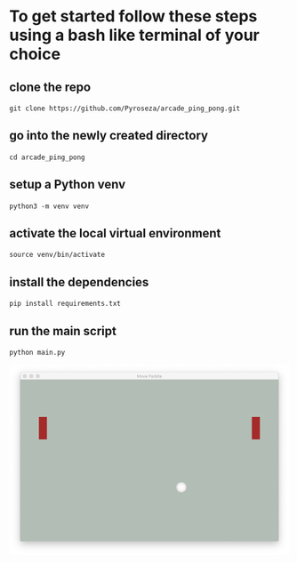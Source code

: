 # To get started follow these steps using a bash like terminal of your choice

## clone the repo
    git clone https://github.com/Pyroseza/arcade_ping_pong.git

## go into the newly created directory
    cd arcade_ping_pong

## setup a Python venv
    python3 -m venv venv

## activate the local virtual environment
    source venv/bin/activate

## install the dependencies
    pip install requirements.txt 

## run the main script
    python main.py


![Preview](Screenshot%202020-05-24%20at%2016.39.25.png)
